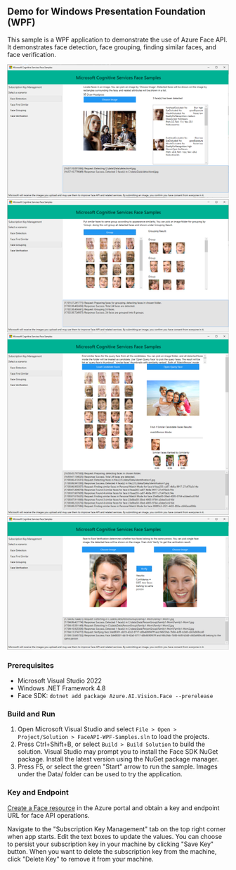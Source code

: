 
## Demo for Windows Presentation Foundation (WPF)

This sample is a WPF application to demonstrate the use of Azure Face API. It demonstrates face detection, face grouping, finding similar faces, and face verification.

![FaceDetection.png](./SampleScreenshots/FaceDetection.png)
![FaceGrouping.png](./SampleScreenshots/FaceGrouping.png)
![FaceFindSimilar.png](./SampleScreenshots/FaceFindSimilar.png)
![FaceVerification.png](./SampleScreenshots/FaceVerification.png)


### Prerequisites

* Microsoft Visual Studio 2022
* Windows .NET Framework 4.8
* Face SDK: `dotnet add package Azure.AI.Vision.Face --prerelease`


### Build and Run

1. Open Microsoft Visual Studio and select `File > Open > Project/Solution > FaceAPI-WPF-Samples.sln` to load the projects.
2. Press Ctrl+Shift+B, or select `Build > Build Solution` to build the solution. Visual Studio may prompt you to install the Face SDK NuGet package. Install the latest version using the NuGet package manager.
3. Press F5, or select the green "Start" arrow to run the sample. Images under the Data/ folder can be used to try the application.


### Key and Endpoint

[Create a Face resource](https://portal.azure.com/#create/Microsoft.CognitiveServicesFace) in the Azure portal and obtain a key and endpoint URL for face API operations.

Navigate to the "Subscription Key Management" tab on the top right corner when app starts. Edit the text boxes to update the values. You can choose to persist your subscription key in your machine by clicking "Save Key" button. When you want to delete the subscription key from the machine, click "Delete Key" to remove it from your machine.
